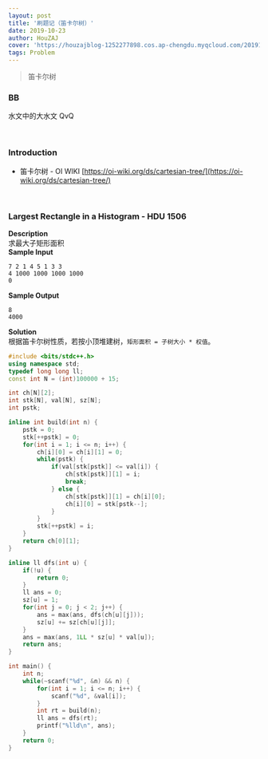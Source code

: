 ```yaml
---
layout: post
title: '刷题记（笛卡尔树）'
date: 2019-10-23
author: HouZAJ
cover: 'https://houzajblog-1252277898.cos.ap-chengdu.myqcloud.com/20191025%20Problems/main-01.png'
tags: Problem
---
```


> 笛卡尔树  

### BB
水文中的大水文 QvQ  

&nbsp;

### Introduction

- 笛卡尔树 - OI WIKI
[https://oi-wiki.org/ds/cartesian-tree/](https://oi-wiki.org/ds/cartesian-tree/)  

&nbsp;

### Largest Rectangle in a Histogram - HDU 1506
**Description**  
求最大子矩形面积  
**Sample Input**  
```
7 2 1 4 5 1 3 3
4 1000 1000 1000 1000
0
```
**Sample Output**  
```
8
4000
```
**Solution**  
根据笛卡尔树性质，若按小顶堆建树，`矩形面积 = 子树大小 * 权值`。   
```cpp
#include <bits/stdc++.h>
using namespace std;
typedef long long ll;
const int N = (int)100000 + 15;

int ch[N][2];
int stk[N], val[N], sz[N];
int pstk;

inline int build(int n) {
    pstk = 0;
    stk[++pstk] = 0;
    for(int i = 1; i <= n; i++) {
        ch[i][0] = ch[i][1] = 0;
        while(pstk) {
            if(val[stk[pstk]] <= val[i]) {
                ch[stk[pstk]][1] = i;
                break;
            } else {
                ch[stk[pstk]][1] = ch[i][0];
                ch[i][0] = stk[pstk--];
            }
        }
        stk[++pstk] = i;
    }
    return ch[0][1];
}

inline ll dfs(int u) {
    if(!u) {
        return 0;
    }
    ll ans = 0;
    sz[u] = 1;
    for(int j = 0; j < 2; j++) {
        ans = max(ans, dfs(ch[u][j]));
        sz[u] += sz[ch[u][j]];
    }
    ans = max(ans, 1LL * sz[u] * val[u]);
    return ans;
}

int main() {
    int n;
    while(~scanf("%d", &n) && n) {
        for(int i = 1; i <= n; i++) {
            scanf("%d", &val[i]);
        }
        int rt = build(n);
        ll ans = dfs(rt);
        printf("%lld\n", ans);
    }
    return 0;
}
```
